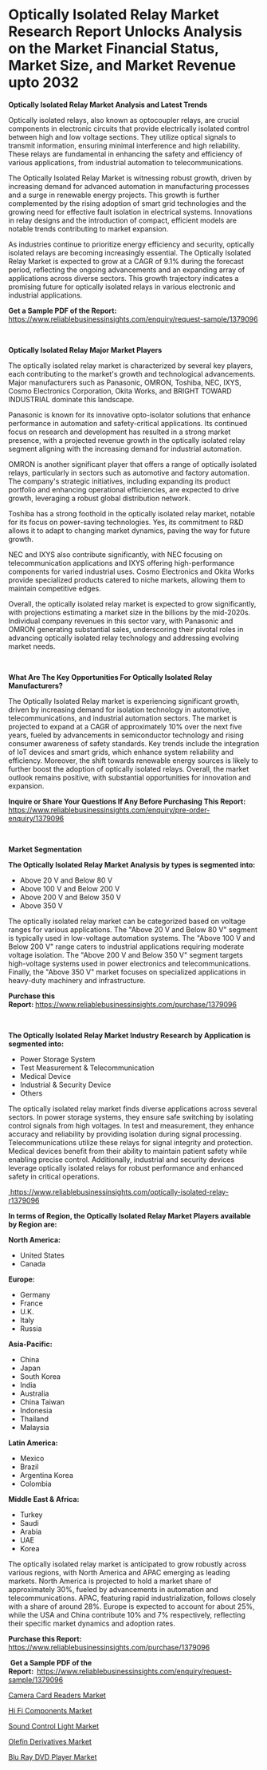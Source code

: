 <p><h1>Optically Isolated Relay Market Research Report Unlocks Analysis on the Market Financial Status, Market Size, and Market Revenue upto 2032</h1></p><p><strong>Optically Isolated Relay Market Analysis and Latest Trends</strong></p>
<p><p>Optically isolated relays, also known as optocoupler relays, are crucial components in electronic circuits that provide electrically isolated control between high and low voltage sections. They utilize optical signals to transmit information, ensuring minimal interference and high reliability. These relays are fundamental in enhancing the safety and efficiency of various applications, from industrial automation to telecommunications.</p><p>The Optically Isolated Relay Market is witnessing robust growth, driven by increasing demand for advanced automation in manufacturing processes and a surge in renewable energy projects. This growth is further complemented by the rising adoption of smart grid technologies and the growing need for effective fault isolation in electrical systems. Innovations in relay designs and the introduction of compact, efficient models are notable trends contributing to market expansion. </p><p>As industries continue to prioritize energy efficiency and security, optically isolated relays are becoming increasingly essential. The Optically Isolated Relay Market is expected to grow at a CAGR of 9.1% during the forecast period, reflecting the ongoing advancements and an expanding array of applications across diverse sectors. This growth trajectory indicates a promising future for optically isolated relays in various electronic and industrial applications.</p></p>
<p><strong>Get a Sample PDF of the Report:&nbsp;</strong> <a href="https://www.reliablebusinessinsights.com/enquiry/request-sample/1379096?utm_campaign=112&utm_medium=2&utm_source=Github&utm_content=ia&utm_term=15022025&utm_id=optically-isolated-relay">https://www.reliablebusinessinsights.com/enquiry/request-sample/1379096</a></p>
<p>&nbsp;</p>
<p><strong>Optically Isolated Relay Major Market Players</strong></p>
<p><p>The optically isolated relay market is characterized by several key players, each contributing to the market's growth and technological advancements. Major manufacturers such as Panasonic, OMRON, Toshiba, NEC, IXYS, Cosmo Electronics Corporation, Okita Works, and BRIGHT TOWARD INDUSTRIAL dominate this landscape.</p><p>Panasonic is known for its innovative opto-isolator solutions that enhance performance in automation and safety-critical applications. Its continued focus on research and development has resulted in a strong market presence, with a projected revenue growth in the optically isolated relay segment aligning with the increasing demand for industrial automation.</p><p>OMRON is another significant player that offers a range of optically isolated relays, particularly in sectors such as automotive and factory automation. The company's strategic initiatives, including expanding its product portfolio and enhancing operational efficiencies, are expected to drive growth, leveraging a robust global distribution network.</p><p>Toshiba has a strong foothold in the optically isolated relay market, notable for its focus on power-saving technologies. Yes, its commitment to R&D allows it to adapt to changing market dynamics, paving the way for future growth.</p><p>NEC and IXYS also contribute significantly, with NEC focusing on telecommunication applications and IXYS offering high-performance components for varied industrial uses. Cosmo Electronics and Okita Works provide specialized products catered to niche markets, allowing them to maintain competitive edges.</p><p>Overall, the optically isolated relay market is expected to grow significantly, with projections estimating a market size in the billions by the mid-2020s. Individual company revenues in this sector vary, with Panasonic and OMRON generating substantial sales, underscoring their pivotal roles in advancing optically isolated relay technology and addressing evolving market needs.</p></p>
<p>&nbsp;</p>
<p><strong>What Are The Key Opportunities For Optically Isolated Relay Manufacturers?</strong></p>
<p><p>The Optically Isolated Relay market is experiencing significant growth, driven by increasing demand for isolation technology in automotive, telecommunications, and industrial automation sectors. The market is projected to expand at a CAGR of approximately 10% over the next five years, fueled by advancements in semiconductor technology and rising consumer awareness of safety standards. Key trends include the integration of IoT devices and smart grids, which enhance system reliability and efficiency. Moreover, the shift towards renewable energy sources is likely to further boost the adoption of optically isolated relays. Overall, the market outlook remains positive, with substantial opportunities for innovation and expansion.</p></p>
<p><strong>Inquire or Share Your Questions If Any Before Purchasing This Report:</strong> <a href="https://www.reliablebusinessinsights.com/enquiry/pre-order-enquiry/1379096?utm_campaign=112&utm_medium=2&utm_source=Github&utm_content=ia&utm_term=15022025&utm_id=optically-isolated-relay">https://www.reliablebusinessinsights.com/enquiry/pre-order-enquiry/1379096</a></p>
<p>&nbsp;</p>
<p><strong>Market Segmentation</strong></p>
<p><strong>The Optically Isolated Relay Market Analysis by types is segmented into:</strong></p>
<p><ul><li>Above 20 V and Below 80 V</li><li>Above 100 V and Below 200 V</li><li>Above 200 V and Below 350 V</li><li>Above 350 V</li></ul></p>
<p><p>The optically isolated relay market can be categorized based on voltage ranges for various applications. The "Above 20 V and Below 80 V" segment is typically used in low-voltage automation systems. The "Above 100 V and Below 200 V" range caters to industrial applications requiring moderate voltage isolation. The "Above 200 V and Below 350 V" segment targets high-voltage systems used in power electronics and telecommunications. Finally, the "Above 350 V" market focuses on specialized applications in heavy-duty machinery and infrastructure.</p></p>
<p><strong>Purchase this Report:&nbsp;</strong><a href="https://www.reliablebusinessinsights.com/purchase/1379096?utm_campaign=112&utm_medium=2&utm_source=Github&utm_content=ia&utm_term=15022025&utm_id=optically-isolated-relay">https://www.reliablebusinessinsights.com/purchase/1379096</a></p>
<p>&nbsp;</p>
<p><strong>The Optically Isolated Relay Market Industry Research by Application is segmented into:</strong></p>
<p><ul><li>Power Storage System</li><li>Test Measurement & Telecommunication</li><li>Medical Device</li><li>Industrial & Security Device</li><li>Others</li></ul></p>
<p><p>The optically isolated relay market finds diverse applications across several sectors. In power storage systems, they ensure safe switching by isolating control signals from high voltages. In test and measurement, they enhance accuracy and reliability by providing isolation during signal processing. Telecommunications utilize these relays for signal integrity and protection. Medical devices benefit from their ability to maintain patient safety while enabling precise control. Additionally, industrial and security devices leverage optically isolated relays for robust performance and enhanced safety in critical operations.</p></p>
<p><a href="https://www.reliablebusinessinsights.com/optically-isolated-relay-r1379096?utm_campaign=112&utm_medium=2&utm_source=Github&utm_content=ia&utm_term=15022025&utm_id=optically-isolated-relay">&nbsp;https://www.reliablebusinessinsights.com/optically-isolated-relay-r1379096</a></p>
<p><strong>In terms of Region, the Optically Isolated Relay Market Players available by Region are:</strong></p>
<p>
    <p> <strong> North America: </strong>
        <ul>
            <li>United States</li>
            <li>Canada</li>
        </ul>
        </p> 
    <p> <strong> Europe: </strong>
        <ul>
            <li>Germany</li>
            <li>France</li>
            <li>U.K.</li>
            <li>Italy</li>
            <li>Russia</li>
        </ul>
        </p> 
    <p> <strong> Asia-Pacific: </strong>
        <ul>
            <li>China</li>
            <li>Japan</li>
            <li>South Korea</li>
            <li>India</li>
            <li>Australia</li>
            <li>China Taiwan</li>
            <li>Indonesia</li>
            <li>Thailand</li>
            <li>Malaysia</li>
        </ul>
        </p> 
    <p> <strong> Latin America: </strong>
        <ul>
            <li>Mexico</li>
            <li>Brazil</li>
            <li>Argentina Korea</li>
            <li>Colombia</li>
        </ul>
        </p> 
    <p> <strong> Middle East & Africa: </strong>
        <ul>
            <li>Turkey</li>
            <li>Saudi</li>
            <li>Arabia</li>
            <li>UAE</li>
            <li>Korea</li>
        </ul>
    </p>
    </p>
<p><p>The optically isolated relay market is anticipated to grow robustly across various regions, with North America and APAC emerging as leading markets. North America is projected to hold a market share of approximately 30%, fueled by advancements in automation and telecommunications. APAC, featuring rapid industrialization, follows closely with a share of around 28%. Europe is expected to account for about 25%, while the USA and China contribute 10% and 7% respectively, reflecting their specific market dynamics and adoption rates.</p></p>
<p><strong>Purchase this Report: </strong><a href="https://www.reliablebusinessinsights.com/purchase/1379096?utm_campaign=112&utm_medium=2&utm_source=Github&utm_content=ia&utm_term=15022025&utm_id=optically-isolated-relay">https://www.reliablebusinessinsights.com/purchase/1379096</a></p>
<p>&nbsp;<strong>Get a Sample PDF of the Report:&nbsp;&nbsp;</strong><a href="https://www.reliablebusinessinsights.com/enquiry/request-sample/1379096?utm_campaign=112&utm_medium=2&utm_source=Github&utm_content=ia&utm_term=15022025&utm_id=optically-isolated-relay">https://www.reliablebusinessinsights.com/enquiry/request-sample/1379096</a></p>
<p><strong></strong></p>
<p><p><a href="https://github.com/leehihkl/Market-Research-Report-List-1/blob/main/camera-card-readers-market.md?utm_campaign=112&utm_medium=2&utm_source=Github&utm_content=ia&utm_term=15022025&utm_id=optically-isolated-relay">Camera Card Readers Market</a></p><p><a href="https://github.com/khanyearimse/Market-Research-Report-List-1/blob/main/hi-fi-components-market.md?utm_campaign=112&utm_medium=2&utm_source=Github&utm_content=ia&utm_term=15022025&utm_id=optically-isolated-relay">Hi Fi Components Market</a></p><p><a href="https://github.com/palejsaafuu/Market-Research-Report-List-1/blob/main/sound-control-light-market.md?utm_campaign=112&utm_medium=2&utm_source=Github&utm_content=ia&utm_term=15022025&utm_id=optically-isolated-relay">Sound Control Light Market</a></p><p><a href="https://github.com/nibbsmantji/Market-Research-Report-List-1/blob/main/olefin-derivatives-market.md?utm_campaign=112&utm_medium=2&utm_source=Github&utm_content=ia&utm_term=15022025&utm_id=optically-isolated-relay">Olefin Derivatives Market</a></p><p><a href="https://github.com/guleealhani/Market-Research-Report-List-1/blob/main/blu-ray-dvd-player-market.md?utm_campaign=112&utm_medium=2&utm_source=Github&utm_content=ia&utm_term=15022025&utm_id=optically-isolated-relay">Blu Ray DVD Player Market</a></p></p>